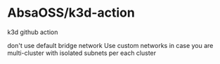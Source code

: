# AbsaOSS/k3d-action

k3d github action


don't use default bridge network
Use custom networks in case you are multi-cluster with isolated subnets per each cluster
